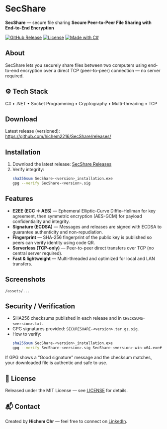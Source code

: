 # SecShare
**SecShare** — secure file sharing
**Secure Peer-to-Peer File Sharing with End-to-End Encryption**

[![GitHub Release](https://img.shields.io/github/v/release/hichem2216/SecShare?style=flat-square)](https://github.com/hichem2216/SecShare/releases)
[![License](https://img.shields.io/github/license/hichem2216/SecShare?style=flat-square)](LICENSE)
[![Made with C#](https://img.shields.io/badge/Made%20with-C%23-blue?style=flat-square)](https://dotnet.microsoft.com/)

## About
SecShare lets you securely share files between two computers using end-to-end encryption over a direct TCP (peer-to-peer) connection — no server required.

## ⚙️ Tech Stack
C# • .NET • Socket Programming • Cryptography • Multi-threading • TCP

## Download
Latest release (versioned): https://github.com/hichem2216/SecShare/releases/

## Installation
1. Download the latest release: [SecShare Releases](https://github.com/hichem2216/SecShare/releases)
2. Verify integrity:
   ```bash
   sha256sum SecShare-<version>_installation.exe
   gpg --verify SecShare-<version>.sig

## Features
- **E2EE (ECC → AES)** — Ephemeral Elliptic-Curve Diffie–Hellman for key agreement, then symmetric encryption (AES-GCM) for payload confidentiality and integrity.
- **Signature (ECDSA)** — Messages and releases are signed with ECDSA to guarantee authenticity and non-repudiation.
- **Fingerprint** — SHA-256 fingerprint of the public key is published so peers can verify identity using code QR.
- **Serverless (TCP-only)** — Peer-to-peer direct transfers over TCP (no central server required). 
- **Fast & lightweight** — Multi-threaded and optimized for local and LAN transfers.
## Screenshots
 `/assets/...`

## Security / Verification
- SHA256 checksums published in each release and in `CHECKSUMS-<version>.txt`.
- GPG signatures provided: `SECURESHARE-<version>.tar.gz.sig`.
- How to verify:
  ```bash
  sha256sum SecShare-<version>_installation.exe
  gpg --verify SecShare-<version>.sig SecShare-<version>-win-x64.exe# SecShare
If GPG shows a “Good signature” message and the checksum matches,
your downloaded file is authentic and safe to use.

## 📄 License
Released under the MIT License — see [LICENSE](LICENSE) for details.

## 📬 Contact
Created by **Hichem Chr** — feel free to connect on [LinkedIn](https://www.linkedin.com/in/hichem-cherifi-5384361bb/).
